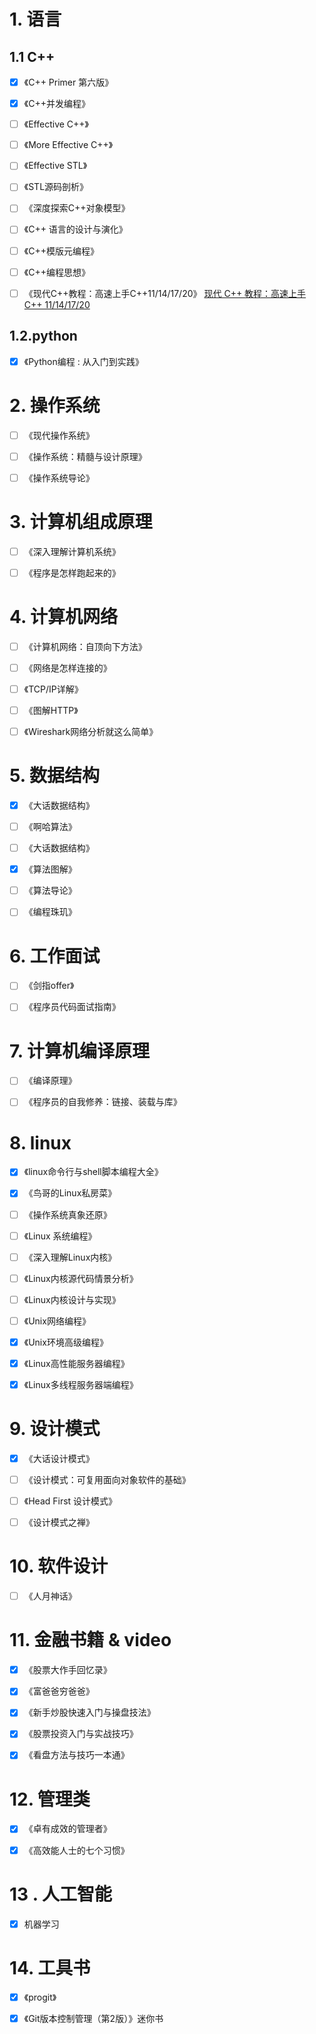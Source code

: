 # 1. 语言

## 1.1 C++

- [x] 《C++ Primer 第六版》
- [x] 《C++并发编程》
- [ ] 《Effective C++》
- [ ] 《More Effective C++》
- [ ] 《Effective STL》
- [ ] 《STL源码剖析》
- [ ] 《深度探索C++对象模型》
- [ ] 《C++ 语言的设计与演化》
- [ ] 《C++模版元编程》
- [ ] 《C++编程思想》
- [ ] 《现代C++教程：高速上手C++11/14/17/20》	[现代 C++ 教程：高速上手 C++ 11/14/17/20](https://changkun.de/modern-cpp/)



## 1.2.python

- [x] 《Python编程 : 从入门到实践》



#  2. 操作系统

- [ ] 《现代操作系统》

- [ ] 《操作系统：精髓与设计原理》
- [ ] 《操作系统导论》



# 3. 计算机组成原理

- [ ] 《深入理解计算机系统》

- [ ] 《程序是怎样跑起来的》



# 4. 计算机网络

- [ ] 《计算机网络：自顶向下方法》
- [ ] 《网络是怎样连接的》
- [ ] 《TCP/IP详解》
- [ ] 《图解HTTP》
- [ ] 《Wireshark网络分析就这么简单》



# 5. 数据结构

- [x] 《大话数据结构》
- [ ] 《啊哈算法》
- [ ] 《大话数据结构》
- [x] 《算法图解》
- [ ] 《算法导论》
- [ ] 《编程珠玑》



# 6. 工作面试

- [ ] 《剑指offer》
- [ ] 《程序员代码面试指南》



# 7. 计算机编译原理

- [ ] 《编译原理》

- [ ] 《程序员的自我修养：链接、装载与库》

  

# 8. linux

- [x] 《linux命令行与shell脚本编程大全》
- [x] 《鸟哥的Linux私房菜》
- [ ] 《操作系统真象还原》
- [ ] 《Linux 系统编程》
- [ ] 《深入理解Linux内核》
- [ ] 《Linux内核源代码情景分析》
- [ ] 《Linux内核设计与实现》
- [ ] 《Unix网络编程》
- [x] 《Unix环境高级编程》
- [x] 《Linux高性能服务器编程》
- [x] 《Linux多线程服务器端编程》



# 9. 设计模式

- [x] 《大话设计模式》
- [ ] 《设计模式：可复用面向对象软件的基础》
- [ ] 《Head First 设计模式》
- [ ] 《设计模式之禅》



# 10. 软件设计

- [ ] 《人月神话》



# 11. 金融书籍 & video

- [x] 《股票大作手回忆录》
- [x] 《富爸爸穷爸爸》
- [x] 《新手炒股快速入门与操盘技法》
- [x] 《股票投资入门与实战技巧》
- [x] 《看盘方法与技巧一本通》



# 12. 管理类

- [x] 《卓有成效的管理者》
- [x] 《高效能人士的七个习惯》



# 13 . 人工智能

- [x] 机器学习



# 14. 工具书

- [x] 《progit》
- [x] 《Git版本控制管理（第2版）》迷你书

